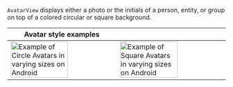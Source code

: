 `AvatarView` displays either a photo or the initials of a person, entity, or group on top of a colored circular or square background.

<!-- prettier-ignore-start -->
| Avatar style examples | |
| --- | --- |
| <img src="https://static2.sharepointonline.com/files/fabric/fabric-website/images/controls/android/persona/avatar-circle.png" alt="Example of Circle Avatars in varying sizes on Android" style="width: 75%;" /> | <img src="https://static2.sharepointonline.com/files/fabric/fabric-website/images/controls/android/persona/avatar-square.png" alt="Example of Square Avatars in varying sizes on Android" style="width: 75%;" /> |
<!-- prettier-ignore-end -->
